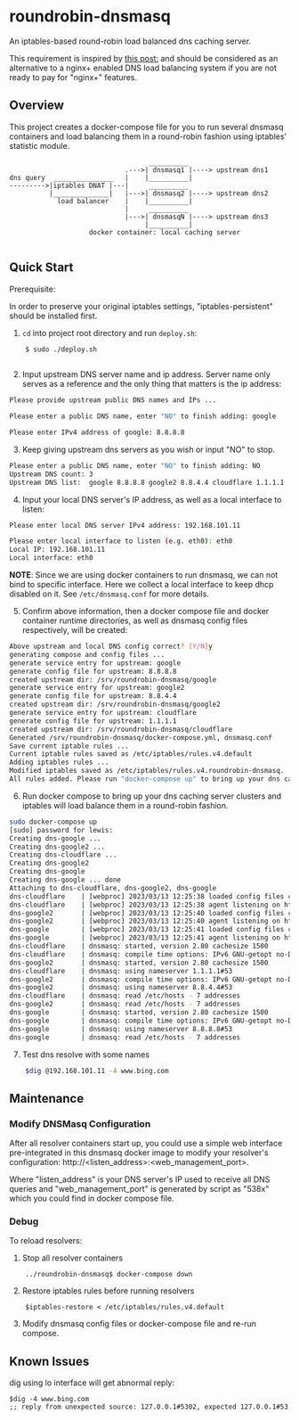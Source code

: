 # roundrobin-dnsmasq

An iptables-based round-robin load balanced dns caching server.

This requirement is inspired by [this post:](https://superuser.com/questions/1540076/is-it-possible-to-round-robin-dns-requests/1544801#1544801) and should be considered as an alternative to a nginx+ enabled DNS load balancing system if you are not ready to pay for "nginx+" features.

## Overview 

This project creates a docker-compose file for you to run several dnsmasq containers and load balancing them in a round-robin fashion using iptables' statistic module.

```
                                   __________
                             .--->| dnsmasq1 |----> upstream dns1
dns query  _______________   |    |__________|
--------->|iptables DNAT |---|	   __________
          |______________|   |--->| dnsmasq2 |----> upstream dns2
            load balancer    |    |__________|
                             |     __________
                             |--->| dnsmasqN |----> upstream dns3
                                  |__________|
                    docker container: local caching server
                                  
```
## Quick Start

Prerequisite:

In order to preserve your original iptables settings, "iptables-persistent" should be installed first.

1. `cd` into project root directory and run `deploy.sh`:

```bash
	$ sudo ./deploy.sh
	
```
2. Input  upstream DNS server name and ip address. Server name only serves as a reference and the only thing that matters is the ip address:

```bash
Please provide upstream public DNS names and IPs ...

Please enter a public DNS name, enter "NO" to finish adding: google

Please enter IPv4 address of google: 8.8.8.8

```
3. Keep giving upstream dns servers as you wish or input "NO" to stop.

```bash
Please enter a public DNS name, enter "NO" to finish adding: NO
Upstream DNS count: 3
Upstream DNS list:  google 8.8.8.8 google2 8.8.4.4 cloudflare 1.1.1.1

```
4. Input your local DNS server's IP address, as well as a local interface to listen:

```bash
Please enter local DNS server IPv4 address: 192.168.101.11

Please enter local interface to listen (e.g. eth0): eth0
Local IP: 192.168.101.11
Local interface: eth0

```
**NOTE**: Since we are using docker containers to run dnsmasq, we can not bind to specific interface. Here we collect a local interface to keep dhcp disabled on it. See `/etc/dnsmasq.conf` for more details.

5. Confirm above information, then a docker compose file and docker container runtime directories, as well as dnsmasq config files respectively, will be created:

```bash
Above upstream and local DNS config correct? [Y/N]y
generating compose and config files ...
generate service entry for upstream: google
generate config file for upstream: 8.8.8.8
created upstream dir: /srv/roundrobin-dnsmasq/google
generate service entry for upstream: google2
generate config file for upstream: 8.8.4.4
created upstream dir: /srv/roundrobin-dnsmasq/google2
generate service entry for upstream: cloudflare
generate config file for upstream: 1.1.1.1
created upstream dir: /srv/roundrobin-dnsmasq/cloudflare
Generated /srv/roundrobin-dnsmasq/docker-compose.yml, dnsmasq.conf
Save current iptable rules ...
Current iptable rules saved as /etc/iptables/rules.v4.default
Adding iptables rules ...
Modified iptables saved as /etc/iptables/rules.v4.roundrobin-dnsmasq.
All rules added. Please run "docker-compose up" to bring up your dns caching servers.

```
6. Run docker compose to bring up your dns caching server clusters and iptables will load balance them in a round-robin fashion.

```bash
sudo docker-compose up
[sudo] password for lewis:
Creating dns-google ...
Creating dns-google2 ...
Creating dns-cloudflare ...
Creating dns-google2
Creating dns-google
Creating dns-google ... done
Attaching to dns-cloudflare, dns-google2, dns-google
dns-cloudflare    | [webproc] 2023/03/13 12:25:38 loaded config files changes from disk
dns-cloudflare    | [webproc] 2023/03/13 12:25:38 agent listening on http://0.0.0.0:8080...
dns-google2       | [webproc] 2023/03/13 12:25:40 loaded config files changes from disk
dns-google2       | [webproc] 2023/03/13 12:25:40 agent listening on http://0.0.0.0:8080...
dns-google        | [webproc] 2023/03/13 12:25:41 loaded config files changes from disk
dns-google        | [webproc] 2023/03/13 12:25:41 agent listening on http://0.0.0.0:8080...
dns-cloudflare    | dnsmasq: started, version 2.80 cachesize 1500
dns-cloudflare    | dnsmasq: compile time options: IPv6 GNU-getopt no-DBus no-i18n no-IDN DHCP DHCPv6 no-Lua TFTP no-conntrack ipset auth no-DNSSEC loop-detect inotify dumpfile
dns-google2       | dnsmasq: started, version 2.80 cachesize 1500
dns-cloudflare    | dnsmasq: using nameserver 1.1.1.1#53
dns-google2       | dnsmasq: compile time options: IPv6 GNU-getopt no-DBus no-i18n no-IDN DHCP DHCPv6 no-Lua TFTP no-conntrack ipset auth no-DNSSEC loop-detect inotify dumpfile
dns-google2       | dnsmasq: using nameserver 8.8.4.4#53
dns-cloudflare    | dnsmasq: read /etc/hosts - 7 addresses
dns-google2       | dnsmasq: read /etc/hosts - 7 addresses
dns-google        | dnsmasq: started, version 2.80 cachesize 1500
dns-google        | dnsmasq: compile time options: IPv6 GNU-getopt no-DBus no-i18n no-IDN DHCP DHCPv6 no-Lua TFTP no-conntrack ipset auth no-DNSSEC loop-detect inotify dumpfile
dns-google        | dnsmasq: using nameserver 8.8.8.8#53
dns-google        | dnsmasq: read /etc/hosts - 7 addresses

```
7. Test dns resolve with some names

```bash
	$dig @192.168.101.11 -4 www.bing.com
```

## Maintenance

### Modify DNSMasq Configuration

After all resolver containers start up, you could use a simple web interface pre-integrated in this dnsmasq docker image to modify your resolver's configuration: http://\<listen_address\>:\<web_management_port\>.

Where "listen_address" is your DNS server's IP used to receive all DNS queries and "web_management_port" is generated by script as "538x" which you could find in docker compose file.

### Debug

To reload resolvers:

1. Stop all resolver containers

```
    ../roundrobin-dnsmasq$ docker-compose down

```

2. Restore iptables rules before running resolvers

```
    $iptables-restore < /etc/iptables/rules.v4.default
```

3. Modify dnsmasq config files or docker-compose file and re-run compose.

## Known Issues

dig using lo interface will get abnormal reply:

```
$dig -4 www.bing.com
;; reply from unexpected source: 127.0.0.1#5302, expected 127.0.0.1#53

```

